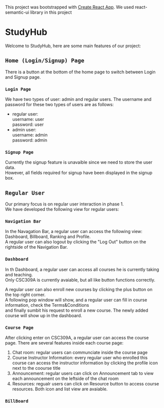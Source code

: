 This project was bootstrapped with [Create React App](https://github.com/facebook/create-react-app).
We used react-semantic-ui library in this project

# StudyHub

Welcome to StudyHub, here are some main features of our project:

## `Home (Login/Signup) Page`
There is a button at the bottom of the home page to switch between Login and Signup page.
### `Login Page`
We have two types of user: admin and regular users.
The username and password for these two types of users are as follows:
- regular user:<br />
username: user <br />
password: user <br />
- admin user: <br />
username: admin <br />
password: admin <br />

### `Signup Page`
Currently the signup feature is unavaible since we need to store the user data.<br>
However, all fields required for signup have been displayed in the signup box.

## `Regular User`
Our primary focus is on regular user interaction in phase 1. <br />
We have developed the following view for regular users:

### `Navigation Bar`
In the Navagation Bar, a regular user can access the following view: <br />
Dashboard, Billboard, Ranking and Profile. <br />
A regular user can also logout by clicking the "Log Out" button on the rightside of the Navigation Bar.

### `Dashboard`
In th Dashboard, a regular user can access all courses he is currently taking and teaching. <br />
Only CSC309A is currently avaiable, but all like button functions correctly. <br />

A regular user can also enroll new courses by clicking the plus button on the top right corner. <br />
A following pop window will show, and a regular user can fill in course information, check the Terms&Conditions <br />
and finally sumbit his request to enroll a new course. The newly added course will show up in the dashboard.

### `Course Page`
After clicking enter on CSC309A, a regular user can access the course page.
There are several features inside each course page:
1. Chat room: regular users can communciate inside the course page
2. Course Instructor Information: every regular user who enrolled this course can access the instructor information by clicking the profile icon next to the coourse title
3. Announcement: regular users can click on Announcement tab to view each announcement on the leftside of the chat room 
4. Resources: regualr users can click on Resource button to access course resources. Both icon and list view are avaiable. 

### `BillBoard`








